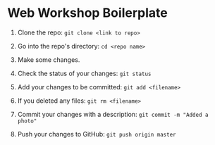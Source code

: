 # Web Workshop Boilerplate

1. Clone the repo: `git clone <link to repo>`

2. Go into the repo's directory: `cd <repo name>`

3. Make some changes.

4. Check the status of your changes: `git status`

5. Add your changes to be committed: `git add <filename>`

6. If you deleted any files: `git rm <filename>`

7. Commit your changes with a description: `git commit -m "Added a photo"`

8. Push your changes to GitHub: `git push origin master`